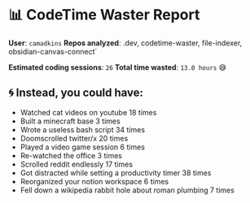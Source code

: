 # 📊 CodeTime Waster Report

**User**: `camadkins`
**Repos analyzed**: .dev, codetime-waster, file-indexer, obsidian-canvas-connect`

**Estimated coding sessions**: `26`
**Total time wasted**: `13.0 hours` 😅

## 🌀 Instead, you could have:

- Watched cat videos on youtube 18 times
- Built a minecraft base 3 times
- Wrote a useless bash script 34 times
- Doomscrolled twitter/x 20 times
- Played a video game session 6 times
- Re-watched the office 3 times
- Scrolled reddit endlessly 17 times
- Got distracted while setting a productivity timer 38 times
- Reorganized your notion workspace 6 times
- Fell down a wikipedia rabbit hole about roman plumbing 7 times
